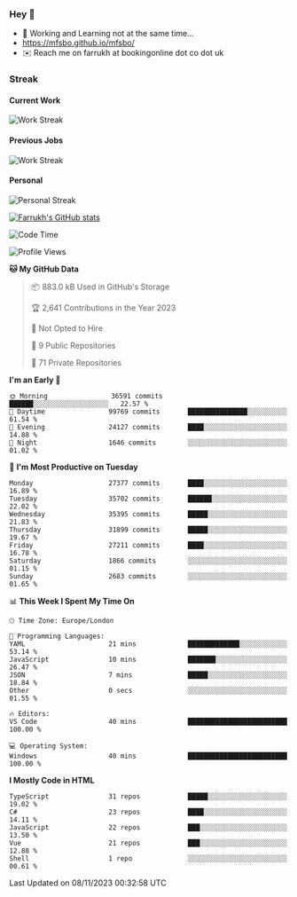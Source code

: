 ### Hey 👋

- 🏃 Working and Learning not at the same time...
- https://mfsbo.github.io/mfsbo/
- ✉️ Reach me on farrukh at bookingonline dot co dot uk

### Streak
#### Current Work
![Work Streak](https://streak-stats.demolab.com/?user=mfsbo)
#### Previous Jobs
![Work Streak](https://streak-stats.demolab.com/?user=farrukhcw)
#### Personal
![Personal Streak](https://streak-stats.demolab.com/?user=farrukhsubhani)

[![Farrukh's GitHub stats](https://github-readme-stats.vercel.app/api?username=mfsbo&hide=stars&count_private=true)](https://github.com/mfsbo/)

<!--START_SECTION:waka-->
![Code Time](http://img.shields.io/badge/Code%20Time-559%20hrs%2050%20mins-blue)

![Profile Views](http://img.shields.io/badge/Profile%20Views-0-blue)

**🐱 My GitHub Data** 

> 📦 883.0 kB Used in GitHub's Storage 
 > 
> 🏆 2,641 Contributions in the Year 2023
 > 
> 🚫 Not Opted to Hire
 > 
> 📜 9 Public Repositories 
 > 
> 🔑 71 Private Repositories 
 > 
**I'm an Early 🐤** 

```text
🌞 Morning                36591 commits       ██████░░░░░░░░░░░░░░░░░░░   22.57 % 
🌆 Daytime                99769 commits       ███████████████░░░░░░░░░░   61.54 % 
🌃 Evening                24127 commits       ████░░░░░░░░░░░░░░░░░░░░░   14.88 % 
🌙 Night                  1646 commits        ░░░░░░░░░░░░░░░░░░░░░░░░░   01.02 % 
```
📅 **I'm Most Productive on Tuesday** 

```text
Monday                   27377 commits       ████░░░░░░░░░░░░░░░░░░░░░   16.89 % 
Tuesday                  35702 commits       ██████░░░░░░░░░░░░░░░░░░░   22.02 % 
Wednesday                35395 commits       █████░░░░░░░░░░░░░░░░░░░░   21.83 % 
Thursday                 31899 commits       █████░░░░░░░░░░░░░░░░░░░░   19.67 % 
Friday                   27211 commits       ████░░░░░░░░░░░░░░░░░░░░░   16.78 % 
Saturday                 1866 commits        ░░░░░░░░░░░░░░░░░░░░░░░░░   01.15 % 
Sunday                   2683 commits        ░░░░░░░░░░░░░░░░░░░░░░░░░   01.65 % 
```


📊 **This Week I Spent My Time On** 

```text
🕑︎ Time Zone: Europe/London

💬 Programming Languages: 
YAML                     21 mins             █████████████░░░░░░░░░░░░   53.14 % 
JavaScript               10 mins             ███████░░░░░░░░░░░░░░░░░░   26.47 % 
JSON                     7 mins              █████░░░░░░░░░░░░░░░░░░░░   18.84 % 
Other                    0 secs              ░░░░░░░░░░░░░░░░░░░░░░░░░   01.55 % 

🔥 Editors: 
VS Code                  40 mins             █████████████████████████   100.00 % 

💻 Operating System: 
Windows                  40 mins             █████████████████████████   100.00 % 
```

**I Mostly Code in HTML** 

```text
TypeScript               31 repos            █████░░░░░░░░░░░░░░░░░░░░   19.02 % 
C#                       23 repos            ████░░░░░░░░░░░░░░░░░░░░░   14.11 % 
JavaScript               22 repos            ███░░░░░░░░░░░░░░░░░░░░░░   13.50 % 
Vue                      21 repos            ███░░░░░░░░░░░░░░░░░░░░░░   12.88 % 
Shell                    1 repo              ░░░░░░░░░░░░░░░░░░░░░░░░░   00.61 % 
```




 Last Updated on 08/11/2023 00:32:58 UTC
<!--END_SECTION:waka-->
<!--
**mfsbo/mfsbo** is a ✨ _special_ ✨ repository because its `README.md` (this file) appears on your GitHub profile.

Here are some ideas to get you started:

- 🔭 I’m currently working on ...
- 🌱 I’m currently learning ...
- 👯 I’m looking to collaborate on ...
- 🤔 I’m looking for help with ...
- 💬 Ask me about ...
- 📫 How to reach me: ...
- 😄 Pronouns: ...
- ⚡ Fun fact: ...
-->
